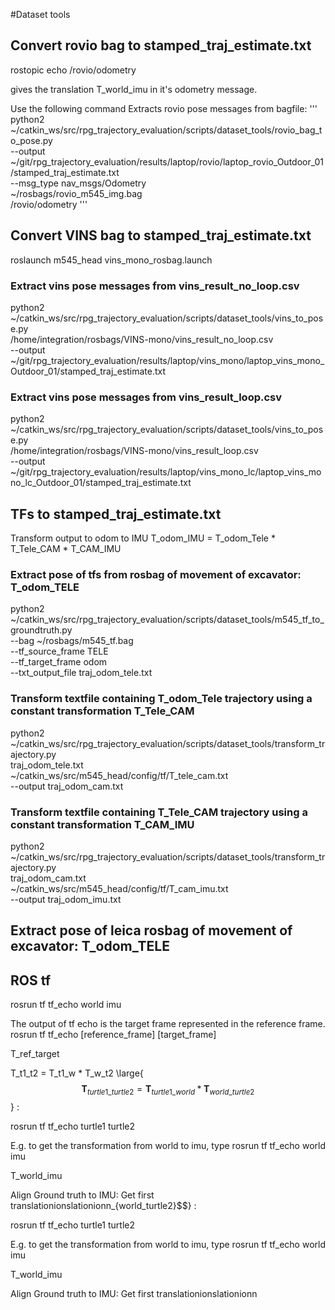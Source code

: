 #Dataset tools

## Convert rovio bag to stamped_traj_estimate.txt
rostopic echo /rovio/odometry

gives the translation T_world_imu in it's odometry message.

Use the following command Extracts rovio pose messages from bagfile:
'''
python2 ~/catkin_ws/src/rpg_trajectory_evaluation/scripts/dataset_tools/rovio_bag_to_pose.py \
--output ~/git/rpg_trajectory_evaluation/results/laptop/rovio/laptop_rovio_Outdoor_01/stamped_traj_estimate.txt \
--msg_type nav_msgs/Odometry \
~/rosbags/rovio_m545_img.bag \
/rovio/odometry
'''


## Convert VINS bag to stamped_traj_estimate.txt
roslaunch m545_head vins_mono_rosbag.launch
### Extract vins pose messages from vins_result_no_loop.csv

python2 ~/catkin_ws/src/rpg_trajectory_evaluation/scripts/dataset_tools/vins_to_pose.py \
/home/integration/rosbags/VINS-mono/vins_result_no_loop.csv \
--output ~/git/rpg_trajectory_evaluation/results/laptop/vins_mono/laptop_vins_mono_Outdoor_01/stamped_traj_estimate.txt


### Extract vins pose messages from vins_result_loop.csv

python2 ~/catkin_ws/src/rpg_trajectory_evaluation/scripts/dataset_tools/vins_to_pose.py \
/home/integration/rosbags/VINS-mono/vins_result_loop.csv \
--output ~/git/rpg_trajectory_evaluation/results/laptop/vins_mono_lc/laptop_vins_mono_lc_Outdoor_01/stamped_traj_estimate.txt


## TFs to stamped_traj_estimate.txt

Transform output to odom to IMU
T_odom_IMU = T_odom_Tele * T_Tele_CAM * T_CAM_IMU

### Extract pose of tfs from rosbag of movement of excavator: T_odom_TELE

python2 ~/catkin_ws/src/rpg_trajectory_evaluation/scripts/dataset_tools/m545_tf_to_groundtruth.py \
--bag ~/rosbags/m545_tf.bag \
--tf_source_frame TELE \
--tf_target_frame odom \
--txt_output_file traj_odom_tele.txt

###  Transform textfile containing T_odom_Tele trajectory using a constant transformation T_Tele_CAM
python2 ~/catkin_ws/src/rpg_trajectory_evaluation/scripts/dataset_tools/transform_trajectory.py \
traj_odom_tele.txt \
~/catkin_ws/src/m545_head/config/tf/T_tele_cam.txt \
--output traj_odom_cam.txt

###  Transform textfile containing T_Tele_CAM trajectory using a constant transformation T_CAM_IMU
python2 ~/catkin_ws/src/rpg_trajectory_evaluation/scripts/dataset_tools/transform_trajectory.py \
traj_odom_cam.txt \
~/catkin_ws/src/m545_head/config/tf/T_cam_imu.txt \
--output traj_odom_imu.txt

## Extract pose of leica rosbag of movement of excavator: T_odom_TELE


## ROS tf
rosrun tf tf_echo world imu

The output of tf echo is the target frame represented in the reference frame. 
rosrun tf tf_echo [reference_frame] [target_frame]

T_ref_target

T_t1_t2 = T_t1_w * T_w_t2
\large{$$\mathbf{T}_{turtle1\_turtle2} =\mathbf{T}_{turtle1\_world} *\mathbf{T}_{world\_turtle2}$$} :

rosrun tf tf_echo turtle1 turtle2

E.g. to get the transformation from world to imu, type
rosrun tf tf_echo world imu

T_world_imu

Align Ground truth to IMU:
Get first translationionslationionn_{world\_turtle2}$$} :

rosrun tf tf_echo turtle1 turtle2

E.g. to get the transformation from world to imu, type
rosrun tf tf_echo world imu

T_world_imu

Align Ground truth to IMU:
Get first translationionslationionn
